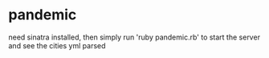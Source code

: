 # pandemic

need sinatra installed, then simply run 'ruby pandemic.rb' to start the server and see the cities yml parsed
